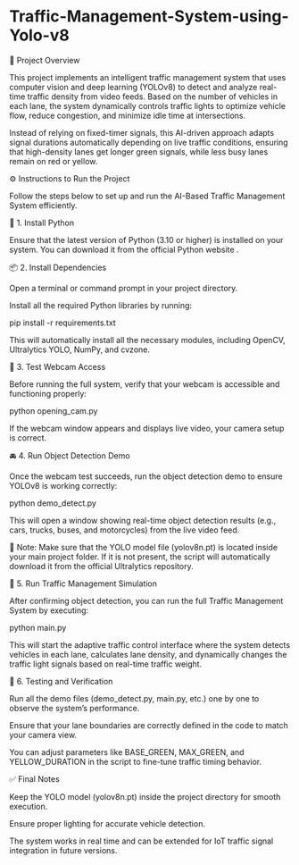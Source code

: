 # Traffic-Management-System-using-Yolo-v8

📌 Project Overview

This project implements an intelligent traffic management system that uses computer vision and deep learning (YOLOv8) to detect and analyze real-time traffic density from video feeds. Based on the number of vehicles in each lane, the system dynamically controls traffic lights to optimize vehicle flow, reduce congestion, and minimize idle time at intersections.

Instead of relying on fixed-timer signals, this AI-driven approach adapts signal durations automatically depending on live traffic conditions, ensuring that high-density lanes get longer green signals, while less busy lanes remain on red or yellow.

⚙️ Instructions to Run the Project

Follow the steps below to set up and run the AI-Based Traffic Management System efficiently.

🧩 1. Install Python

Ensure that the latest version of Python (3.10 or higher) is installed on your system.
You can download it from the official Python website
.

📦 2. Install Dependencies

Open a terminal or command prompt in your project directory.

Install all the required Python libraries by running:

pip install -r requirements.txt


This will automatically install all the necessary modules, including OpenCV, Ultralytics YOLO, NumPy, and cvzone.

🎥 3. Test Webcam Access

Before running the full system, verify that your webcam is accessible and functioning properly:

python opening_cam.py


If the webcam window appears and displays live video, your camera setup is correct.

🚘 4. Run Object Detection Demo

Once the webcam test succeeds, run the object detection demo to ensure YOLOv8 is working correctly:

python demo_detect.py


This will open a window showing real-time object detection results (e.g., cars, trucks, buses, and motorcycles) from the live video feed.

📌 Note:
Make sure that the YOLO model file (yolov8n.pt) is located inside your main project folder.
If it is not present, the script will automatically download it from the official Ultralytics repository.

🚦 5. Run Traffic Management Simulation

After confirming object detection, you can run the full Traffic Management System by executing:

python main.py


This will start the adaptive traffic control interface where the system detects vehicles in each lane, calculates lane density, and dynamically changes the traffic light signals based on real-time traffic weight.

🧠 6. Testing and Verification

Run all the demo files (demo_detect.py, main.py, etc.) one by one to observe the system’s performance.

Ensure that your lane boundaries are correctly defined in the code to match your camera view.

You can adjust parameters like BASE_GREEN, MAX_GREEN, and YELLOW_DURATION in the script to fine-tune traffic timing behavior.

✅ Final Notes

Keep the YOLO model (yolov8n.pt) inside the project directory for smooth execution.

Ensure proper lighting for accurate vehicle detection.

The system works in real time and can be extended for IoT traffic signal integration in future versions.
